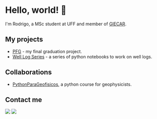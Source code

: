 # Hello, world! 👋

I'm Rodrigo, a MSc student at UFF and member of [GIECAR](https://github.com/giecaruff).

## My projects

* [PFG](https://github.com/rmotadutra/PFG) - my final graduation project.
* [Well Log Series](https://github.com/rmotadutra/welllogseries) - a series of python notebooks to work on well logs.

## Collaborations

* [PythonParaGeofisicos](https://github.com/giecaruff/PythonParaGeofisicos), a python course for geophysicists.

## Contact me
<div>
  <a href = "mailto: dutrarodrigo@if.uff.br"><img src="https://img.shields.io/badge/-Gmail-%23EA4335?style=for-the-badge&logo=gmail&logoColor=white" target="_blank"></a>
  <a href="https://www.linkedin.com/in/rodrigo-dutra-689433148/" target="_blank"><img src="https://img.shields.io/badge/-LinkedIn-%230077B5?style=for-the-badge&logo=linkedin&logoColor=white" target="_blank"></a>
</div>
